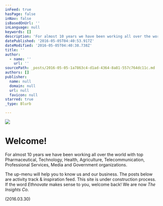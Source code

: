 ```yaml
---
inFeed: true
hasPage: false
inNav: false
isBasedOnUrl: ''
inLanguage: null
keywords: []
description: 'For almost 10 years we have been working all over the world with top Pharmaceutical, Technology, Health, Agriculture, Telecommunication, Professional Services, Media and Government organizations.'
datePublished: '2016-05-05T04:40:53.917Z'
dateModified: '2016-05-05T04:40:38.738Z'
title: ''
author:
  - name: ''
    url: ''
sourcePath: _posts/2016-05-05-1a7863c4-d1ad-4364-8a81-557c764dc11c.md
authors: []
publisher:
  name: null
  domain: null
  url: null
  favicon: null
starred: true
_type: Blurb

---
```

![](https://the-grid-user-content.s3-us-west-2.amazonaws.com/82e12a65-c835-4b02-aa36-bdbc843e12bc.jpg)

# Welcome!

For almost 10 years we have been working all over the world with top Pharmaceutical, Technology, Health, Agriculture, Telecommunication, Professional Services, Media and Government organizations.

The up-menu will help you to know us and our business. The posts below are activity track & inspiration feed. This site is under construction process. If the word _Ethnovate_ makes sense to you, welcome back! We are now _The Insights Co_.

(2016.03.30)